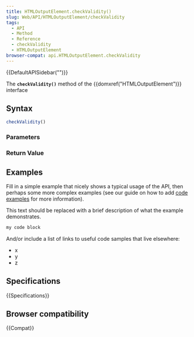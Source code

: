 ```yaml
---
title: HTMLOutputElement.checkValidity()
slug: Web/API/HTMLOutputElement/checkValidity
tags:
  - API
  - Method
  - Reference
  - checkValidity
  - HTMLOutputElement
browser-compat: api.HTMLOutputElement.checkValidity
---
```

{{DefaultAPISidebar("")}}

The **`checkValidity()`** method of the {{domxref("HTMLOutputElement")}} interface 

## Syntax

```js
checkValidity()
```

### Parameters



### Return Value



## Examples

Fill in a simple example that nicely shows a typical usage of the API, then perhaps some more complex examples (see our guide on how to add [code examples](/en-US/docs/MDN/Contribute/Structures/Code_examples) for more information).

This text should be replaced with a brief description of what the example demonstrates.

```js
my code block
```

And/or include a list of links to useful code samples that live elsewhere:

*   x
*   y
*   z

## Specifications

{{Specifications}}

## Browser compatibility

{{Compat}}

